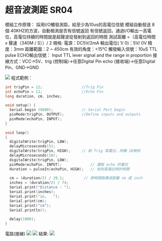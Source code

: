 ﻿# 超音波測距 SR04

模組工作原理：
採用I/O觸發測距，給至少為10us的高電位信號
模組自動發送 8個 40KHZ的方波，自動檢測是否有信號返回
有信號返回，通過I/O輸出一高電位，高電位持續的時間就是超聲波從發射到返回的時間
測試距離 =（高電位時間 x 聲速（340M / S））/ 2
規格:
電源：DC5V/2mA
輸出電位( 1/ 0)：5V/ 0V
精度：3mm
距離範圍：2 ~ 450cm
有效的角度：<15℃
觸發輸入信號：10uS TTL pulse
ECHO輸出信號： Input TTL lever signal and the range in proportion
接線方式：VCC→5V、trig (控制端)→任意Digital Pin
         echo (接收端)→任意Digital Pin、GND→GND

![](~@sensors/SR04/SR04.jpg)
程式範例：
```cpp
int trigPin = 12;                  //Trig Pin
int echoPin = 11;                  //Echo Pin
long duration, cm, inches;
 
void setup() {
  Serial.begin (9600);             // Serial Port begin
  pinMode(trigPin, OUTPUT);        //Define inputs and outputs 
  pinMode(echoPin, INPUT);
}
 
void loop()
{
  digitalWrite(trigPin, LOW);
  delayMicroseconds(5);
  digitalWrite(trigPin, HIGH);     // 給 Trig 高電位，持續 10微秒
  delayMicroseconds(10);
  digitalWrite(trigPin, LOW);
  pinMode(echoPin, INPUT);             // 讀取 echo 的電位
  duration = pulseIn(echoPin, HIGH);   // 收到高電位時的時間
 
  cm = (duration/2) / 29.1;         // 將時間換算成距離 cm 或 inch  
  inches = (duration/2) / 74; 
  Serial.print("Distance : ");  
  Serial.print(inches);
  Serial.print("in,   ");
  Serial.print(cm);
  Serial.print("cm");
  Serial.println();
  
  delay(1000);
}
```
電路(接線)
![](~@sensors/SR04/SR04(2).jpg) ![](~@sensors/SR04/SR04(3).jpg)
結果:
![](~@sensors/SR04/SR04(1).png)

